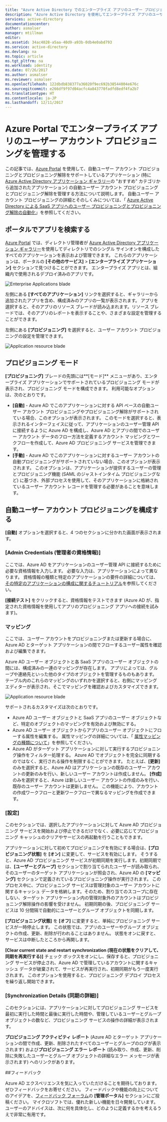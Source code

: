 ```yaml
---
title: "Azure Active Directory でのエンタープライズ アプリのユーザー プロビジョニング管理 | Microsoft Docs"
description: "Azure Active Directory を使用してエンタープライズ アプリのユーザー アカウント プロビジョニングを管理する方法について説明します"
services: active-directory
documentationcenter: 
author: asmalser
manager: mtillman
editor: 
ms.assetid: 34ac4028-a5aa-40d9-a93b-0db4e0abd793
ms.service: active-directory
ms.devlang: na
ms.topic: article
ms.tgt_pltfrm: na
ms.workload: identity
ms.date: 07/26/2017
ms.author: asmalser
ms.reviewer: asmalser
ms.openlocfilehash: 122dbdb838377a36020f9ec692b38544004e676c
ms.sourcegitcommit: e266df9f97d04acfc4a843770fadfd8edf4fa2b7
ms.translationtype: HT
ms.contentlocale: ja-JP
ms.lasthandoff: 12/11/2017
---
```

# <a name="managing-user-account-provisioning-for-enterprise-apps-in-the-azure-portal"></a>Azure Portal でエンタープライズ アプリのユーザー アカウント プロビジョニングを管理する
この記事では、[Azure Portal](https://portal.azure.com) を使用して、自動ユーザー アカウント プロビジョニングとプロビジョニング解除をサポートしているアプリケーション (特に [Azure Active Directory アプリケーション ギャラリー](active-directory-appssoaccess-whatis.md#get-started-with-the-azure-ad-application-gallery)の "おすすめ" カテゴリから追加されたアプリケーション) の自動ユーザー アカウント プロビジョニングとプロビジョニング解除を管理する方法について説明します。 自動ユーザー アカウント プロビジョニングの詳細とそのしくみについては、「 [Azure Active Directory による SaaS アプリへのユーザー プロビジョニングとプロビジョニング解除の自動化](active-directory-saas-app-provisioning.md)」を参照してください。

## <a name="finding-your-apps-in-the-portal"></a>ポータルでアプリを検索する
[Azure Portal](https://portal.azure.com) では、ディレクトリ管理者が [Azure Active Directory アプリケーション ギャラリー](active-directory-appssoaccess-whatis.md#get-started-with-the-azure-ad-application-gallery)を使用してディレクトリでのシングル サインオンを構成したすべてのアプリケーションを表示および管理できます。 これらのアプリケーションは、ポータルの **[その他のサービス]** &gt; **[エンタープライズ アプリケーション]** セクションで見つけることができます。 エンタープライズ アプリとは、組織内で使用されるデプロイ済みのアプリです。

![Enterprise Applications blade][0]

左側にある **[すべてのアプリケーション]** リンクを選択すると、ギャラリーから追加されたアプリを含め、構成済みのアプリの一覧が表示されます。 アプリを選択すると、そのアプリのリソース ブレードが読み込まれます。リソース ブレードでは、そのアプリのレポートを表示することや、さまざまな設定を管理することができます。

左側にある **[プロビジョニング]** を選択すると、ユーザー アカウント プロビジョニングの設定を管理できます。

![Application resource blade][1]

## <a name="provisioning-modes"></a>プロビジョニング モード
**[プロビジョニング]** ブレードの先頭には**[モード]** メニューがあり、エンタープライズ アプリケーションでサポートされているプロビジョニング モードが表示され、プロビジョニング モードを構成できます。 利用可能なオプションは、次のとおりです。

* **[自動]** - Azure AD でこのアプリケーションに対する API ベースの自動ユーザー アカウント プロビジョニングやプロビジョニング解除がサポートされている場合、このオプションが表示されます。 このモードを選択すると、表示されるインターフェイスに従って、アプリケーションのユーザー管理 API に接続するように Azure AD を構成し、Azure AD とアプリの間でのユーザー アカウント データのフロー方法を定義するアカウント マッピングとワークフローを作成して、Azure AD プロビジョニング サービスを管理できます。
* **[手動]** - Azure AD でこのアプリケーションに対するユーザー アカウントの自動プロビジョニングがサポートされていない場合、このオプションが表示されます。 このオプションは、アプリケーションが提供するユーザーの管理とプロビジョニング機能 (SAML のジャストインタイム プロビジョニングなど) に基づき、外部プロセスを使用して、そのアプリケーションに格納されているユーザー アカウント レコードを管理する必要があることを意味します。

## <a name="configuring-automatic-user-account-provisioning"></a>自動ユーザー アカウント プロビジョニングを構成する
**[自動]** オプションを選択すると、4 つのセクションに分かれた画面が表示されます。

### <a name="admin-credentials"></a>[Admin Credentials (管理者の資格情報)]
ここでは、Azure AD をアプリケーションのユーザー管理 API に接続するために必要な資格情報を入力します。 必要な入力は、アプリケーションによって異なります。 資格情報の種類と特定のアプリケーションの要件の詳細については、 [その特定のアプリケーションの構成に関するチュートリアル](active-directory-saas-app-provisioning.md)を参照してください。

**[接続テスト]** をクリックすると、資格情報をテストできます (Azure AD が、指定された資格情報を使用してアプリのプロビジョニング アプリへの接続を試みます)。

### <a name="mappings"></a>マッピング
ここでは、ユーザー アカウントをプロビジョニングまたは更新する場合に、Azure AD とターゲット アプリケーションの間でフローするユーザー属性を確認および編集できます。

Azure AD ユーザー オブジェクトと各 SaaS アプリのユーザー オブジェクトの間には、構成済みの一連のマッピングが存在します。 アプリによっては、グループや連絡先といった他のタイプのオブジェクトを管理するものもあります。 テーブル内のこれらのマッピングのいずれかを選択すると、右側にマッピング エディターが表示され、そこでマッピングを確認およびカスタマイズできます。

![Application resource blade][2]

サポートされるカスタマイズは次のとおりです。

* Azure AD ユーザー オブジェクトと SaaS アプリのユーザー オブジェクトなど、特定のオブジェクトのマッピングを有効および無効にする。
* Azure AD ユーザー オブジェクトからアプリのユーザー オブジェクトにフローする属性を編集する。 属性マッピングの詳細については、「 [属性マッピングの種類について](active-directory-saas-customizing-attribute-mappings.md#understanding-attribute-mapping-types)」を参照してください。
* Azure AD がターゲット アプリケーションに対して実行するプロビジョニング操作をフィルター処理する。 Azure AD でオブジェクトを完全に同期するのではなく、実行される操作を制限することができます。 たとえば、**[更新]** のみを選択すると、Azure AD はアプリケーションの既存のユーザー アカウントの更新のみを行い、新しいユーザー アカウントは作成しません。 **[作成]** のみを選択すると、Azure は新しいユーザー アカウントの作成のみを行い、既存のユーザー アカウントは更新しません。 この機能により、アカウントの作成ワークフローと更新ワークフローで異なるマッピングを作成できます。

### <a name="settings"></a>[設定]
このセクションでは、選択したアプリケーションに対して Azure AD プロビジョニング サービスを開始および停止できるだけでなく、必要に応じてプロビジョニング キャッシュのクリアやサービスの再起動を行うこともできます。

アプリケーションに対して初めてプロビジョニングを有効にする場合は、**[プロビジョニング状態]** を **[オン]** に変更して、サービスを有効にします。 そうすると、Azure AD プロビジョニング サービスが初期同期を実行します。初期同期では、**[ユーザーとグループ]** セクションで割り当てられたユーザーが読み取られ、そのユーザーのターゲット アプリケーションが照会され、Azure AD の **[マッピング]** セクションで定義されているプロビジョニング操作が実行されます。 このプロセス中に、プロビジョニング サービスは管理対象のユーザー アカウントに関するキャッシュ データを格納します。そのため、割り当てのスコープに存在しない、ターゲット アプリケーション内の管理対象外のアカウントはプロビジョニング解除操作の影響を受けません。 初期同期の後、プロビジョニング サービスは 10 分間隔で自動的にユーザーとグループ オブジェクトを同期します。

**[プロビジョニング状態]** を **[オフ]** に変更すると、単純にプロビジョニング サービスが一時停止します。 この状態では、アプリのユーザーやグループ オブジェクトの作成、更新、削除が行われることはありません。 状態をオンに戻すと、サービスは中断したところから再開します。

**[Clear current state and restart synchronization (現在の状態をクリアして、同期を再実行する)]** チェック ボックスをオンにし、保存すると、プロビジョニング サービスが停止され、Azure AD で管理しているアカウントに関するキャッシュ データが破棄されて、サービスが再実行され、初期同期がもう一度実行されます。 このオプションを使用すると、プロビジョニング デプロイ プロセスを繰り返し開始できます。

### <a name="synchronization-details"></a>[Synchronization Details (同期の詳細)]
このセクションには、アプリケーションに対してプロビジョニング サービスを最初に実行した時間と最後に実行した時間や、管理しているユーザーとグループ オブジェクトの数など、プロビジョニング サービスの操作の詳細が表示されます。

**プロビジョニング アクティビティ レポート** (Azure AD とターゲット アプリケーションの間で作成、更新、削除されたすべてのユーザーとグループのログが表示されます) および**プロビジョニング エラー レポート** (読み取り、作成、更新、削除に失敗したユーザーとグループ オブジェクトの詳細なエラー メッセージが表示されます) へのリンクがあります。 

##<a name="feedback"></a>フィードバック

Azure AD エクスペリエンスを気に入っていただけることを期待しております。 ぜひフィードバックをお寄せください。 フィードバックや機能の向上についてのアイデアを、[フィードバック フォーラム](https://feedback.azure.com/forums/169401-azure-active-directory/category/162510-admin-portal)の **[管理ポータル]** セクションにご投稿ください。  マイクロソフトでは、優れた新しい機能を日々開発しています。ユーザーのアドバイスは、次に何を具体化し、どのように定義するかを考えるうえで非常に有用です。


[0]: ./media/active-directory-enterprise-apps-manage-provisioning/enterprise-apps-blade.PNG
[1]: ./media/active-directory-enterprise-apps-manage-provisioning/enterprise-apps-provisioning.PNG
[2]: ./media/active-directory-enterprise-apps-manage-provisioning/enterprise-apps-provisioning-mapping.PNG

